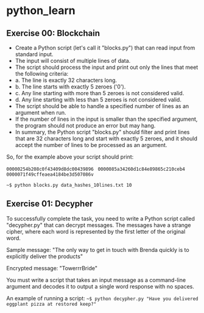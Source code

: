 # python_learn

## Exercise 00: Blockchain

- Create a Python script (let's call it "blocks.py") that can read input from standard input.
- The input will consist of multiple lines of data.
- The script should process the input and print out only the lines that meet the following criteria:
- a. The line is exactly 32 characters long.
- b. The line starts with exactly 5 zeroes ('0').
- c. Any line starting with more than 5 zeroes is not considered valid.
- d. Any line starting with less than 5 zeroes is not considered valid.
- The script should be able to handle a specified number of lines as an argument when run.
- If the number of lines in the input is smaller than the specified argument, the program should not produce an error but may hang.
- In summary, the Python script "blocks.py" should filter and print lines that are 32 characters long and start with exactly 5 zeroes, and it should accept the number of lines to be processed as an argument.

So, for the example above your script should print:

``00000254b208c0f43409d8dc00439896 ``
``0000085a34260d1c84e89865c210ceb4 ``
``0000071f49cffeaea4184be3d507086v ``

`` ~$ python blocks.py data_hashes_10lines.txt 10 ``

## Exercise 01: Decypher
To successfully complete the task, you need to write a Python script called "decypher.py" that can decrypt messages. The messages have a strange cipher, where each word is represented by the first letter of the original word.

Sample message: "The only way to get in touch with Brenda quickly is to explicitly deliver the products"

Encrypted message: "TowerrrBride"

You must write a script that takes an input message as a command-line argument and decodes it to output a single word response with no spaces.

An example of running a script:
`` ~$ python decypher.py "Have you delivered eggplant pizza at restored keep?" ``
